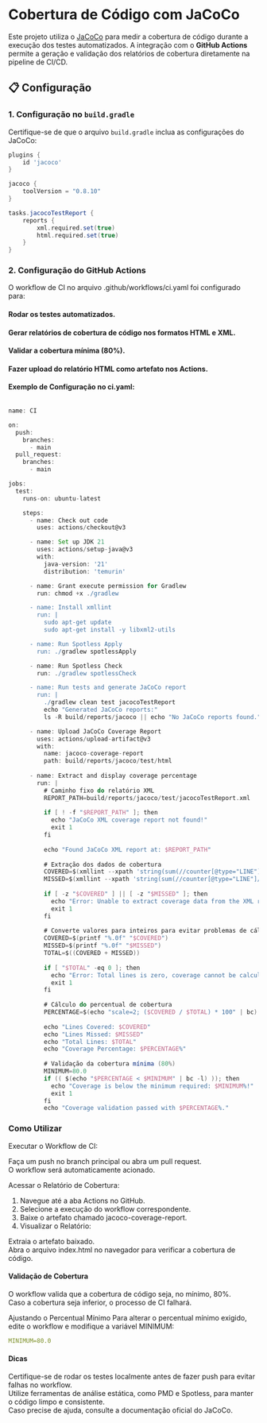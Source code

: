 # Cobertura de Código com JaCoCo

Este projeto utiliza o [JaCoCo](https://www.jacoco.org/jacoco/) para medir a cobertura de código durante a execução dos testes automatizados. A integração com o **GitHub Actions** permite a geração e validação dos relatórios de cobertura diretamente na pipeline de CI/CD.

## 📋 Configuração

### 1. Configuração no `build.gradle`

Certifique-se de que o arquivo `build.gradle` inclua as configurações do JaCoCo:

```groovy
plugins {
    id 'jacoco'
}

jacoco {
    toolVersion = "0.8.10"
}

tasks.jacocoTestReport {
    reports {
        xml.required.set(true)
        html.required.set(true)
    }
}
```

### 2. Configuração do GitHub Actions

O workflow de CI no arquivo .github/workflows/ci.yaml foi configurado para:

#### Rodar os testes automatizados.
#### Gerar relatórios de cobertura de código nos formatos HTML e XML.
#### Validar a cobertura mínima (80%).
#### Fazer upload do relatório HTML como artefato nos Actions.

#### Exemplo de Configuração no ci.yaml:

```groovy

name: CI

on:
  push:
    branches:
      - main
  pull_request:
    branches:
      - main

jobs:
  test:
    runs-on: ubuntu-latest

    steps:
      - name: Check out code
        uses: actions/checkout@v3

      - name: Set up JDK 21
        uses: actions/setup-java@v3
        with:
          java-version: '21'
          distribution: 'temurin'

      - name: Grant execute permission for Gradlew
        run: chmod +x ./gradlew

      - name: Install xmllint
        run: |
          sudo apt-get update
          sudo apt-get install -y libxml2-utils

      - name: Run Spotless Apply
        run: ./gradlew spotlessApply

      - name: Run Spotless Check
        run: ./gradlew spotlessCheck

      - name: Run tests and generate JaCoCo report
        run: |
          ./gradlew clean test jacocoTestReport
          echo "Generated JaCoCo reports:"
          ls -R build/reports/jacoco || echo "No JaCoCo reports found."

      - name: Upload JaCoCo Coverage Report
        uses: actions/upload-artifact@v3
        with:
          name: jacoco-coverage-report
          path: build/reports/jacoco/test/html
      
      - name: Extract and display coverage percentage
        run: |
          # Caminho fixo do relatório XML
          REPORT_PATH=build/reports/jacoco/test/jacocoTestReport.xml
      
          if [ ! -f "$REPORT_PATH" ]; then
            echo "JaCoCo XML coverage report not found!"
            exit 1
          fi
      
          echo "Found JaCoCo XML report at: $REPORT_PATH"
      
          # Extração dos dados de cobertura
          COVERED=$(xmllint --xpath 'string(sum(//counter[@type="LINE"]/@covered))' "$REPORT_PATH")
          MISSED=$(xmllint --xpath 'string(sum(//counter[@type="LINE"]/@missed))' "$REPORT_PATH")
      
          if [ -z "$COVERED" ] || [ -z "$MISSED" ]; then
            echo "Error: Unable to extract coverage data from the XML report."
            exit 1
          fi
      
          # Converte valores para inteiros para evitar problemas de cálculo
          COVERED=$(printf "%.0f" "$COVERED")
          MISSED=$(printf "%.0f" "$MISSED")
          TOTAL=$((COVERED + MISSED))
      
          if [ "$TOTAL" -eq 0 ]; then
            echo "Error: Total lines is zero, coverage cannot be calculated."
            exit 1
          fi
      
          # Cálculo do percentual de cobertura
          PERCENTAGE=$(echo "scale=2; ($COVERED / $TOTAL) * 100" | bc)
      
          echo "Lines Covered: $COVERED"
          echo "Lines Missed: $MISSED"
          echo "Total Lines: $TOTAL"
          echo "Coverage Percentage: $PERCENTAGE%"
      
          # Validação da cobertura mínima (80%)
          MINIMUM=80.0
          if (( $(echo "$PERCENTAGE < $MINIMUM" | bc -l) )); then
            echo "Coverage is below the minimum required: $MINIMUM%!"
            exit 1
          fi
          echo "Coverage validation passed with $PERCENTAGE%."
```

 
### Como Utilizar

Executar o Workflow de CI:

Faça um push no branch principal ou abra um pull request. <br>
O workflow será automaticamente acionado.

Acessar o Relatório de Cobertura:

1. Navegue até a aba Actions no GitHub.<br>
2. Selecione a execução do workflow correspondente.<br>
3. Baixe o artefato chamado jacoco-coverage-report.<br>
4. Visualizar o Relatório:

Extraia o artefato baixado.<br>
Abra o arquivo index.html no navegador para verificar a cobertura de código.


#### Validação de Cobertura

O workflow valida que a cobertura de código seja, no mínimo, 80%.<br>
Caso a cobertura seja inferior, o processo de CI falhará.

Ajustando o Percentual Mínimo
Para alterar o percentual mínimo exigido, edite o workflow e modifique a variável MINIMUM:

```yaml
MINIMUM=80.0
```

#### Dicas
Certifique-se de rodar os testes localmente antes de fazer push para evitar falhas no workflow.<br>
Utilize ferramentas de análise estática, como PMD e Spotless, para manter o código limpo e consistente.<br>
Caso precise de ajuda, consulte a documentação oficial do JaCoCo.
